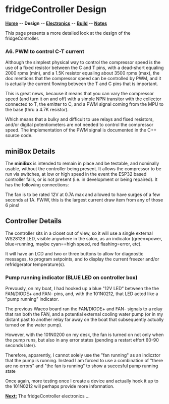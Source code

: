 # fridgeController Design

**[Home](readme.md)** --
**Design** --
**[Electronics](electronics.md)** --
**[Build](build.md)** --
**[Notes](notes.md)**


This page presents a more detailed look at the design of the
fridgeController.


### A6. PWM to control C-T current

Although the simplest physical way to control the compressor speed is
the use of a fixed resistor between the C and T pins, with a dead-short
equaling 2000 rpms (min), and a 1.5K resistor equaling about 3500 rpms (max),
the doc mentions that the compressor speed can be controlled by PWM,
and it is actually the current flowing between the T and C pins that
is important.

This is great news, because it means that you can vary the compressor
speed (and turn it on and off) with a simple NPN transitor with the
collector connected to T, the emitter to C, and a PWM signal coming
from the MPU to the base (thru a 4.7K resistor).

Which means that a bulky and difficult to use relays and fixed resistors,
and/or digital potentiometers are not needed to control the compressor
speed.  The implementation of the PWM signal is documented in the
C++ source code.


## miniBox Details

The **miniBox** is intended to remain in place and be testable,
and nominally usable, without the controller being present.
It allows the compressor to be run via switches, at low or
high speed in the event the ESP32 based controller fails,
or is not present (i.e. in development or being repaired).
It has the following connections:

  The fan is to be rated 12V at 0.7A max and allowed to have surges of
  a few seconds at 1A. FWIW, this is the largest current draw item from
  any of those 6 pins!


## Controller Details

The controller sits in a closet out of view, so it will use a single
external WS2812B LED, visible anywhere in the salon,  as an indicator
(green=power, blue=running, maybe cyan==high speed, red flashing=error,
etc).

It will have an LCD and two or three buttons to allow for diagnostic
messages, to program setpoints, and to display the current
freezer and/or refridgerator temperature(s).




### Pump running indicator (BLUE LED on controller box)

Prevously, on my boat, I had hooked up a blue "12V LED" between the the FAN/DIODE+
and FAN- pins, and, with the 101N0212, that LED acted like a "pump running" indicator.

The previous Waeco board ran the FAN/DIODE+ and FAN- signals to a relay that ran
both the FAN, and a potential external cooling water pump (or in my distant past to
another relay far away on the boat that subsequently actually turned on the
water pump).

However, with the 101N0200 on my desk, the fan is turned on not only when the pump
runs, but also in any error states (pending a restart effort 60-90 seconds later).

Therefore, apparently, I cannot solely use the "fan running" as an indicztor that
the pump is running.  Instead I am forced to use a combination of "there
are no errors" and "the fan is running" to show a succesful pump running state

Once again, more testing once I create a device and actually hook it up to the
101N0212 will perhaps provide more information.



[**Next:**](electronics.md) The fridgeController electronics ...



